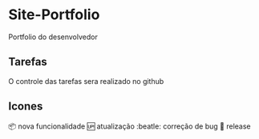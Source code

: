 # Site-Portfolio
Portfolio do desenvolvedor

## Tarefas
O controle das tarefas sera realizado no github

## Icones
:package: nova funcionalidade
:up: atualização
:beatle: correção de bug
:checkered_flag: release
